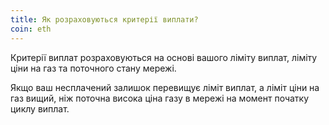 ```yaml
---
title: Як розраховуються критерії виплати?
coin: eth
---
```


Критерії виплат розраховуються на основі вашого ліміту виплат, ліміту ціни на газ та поточного стану мережі.

Якщо ваш несплачений залишок перевищує ліміт виплат, а ліміт ціни на газ вищий, ніж поточна висока ціна газу в мережі на момент початку циклу виплат.

